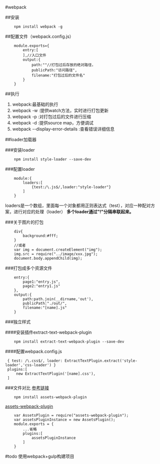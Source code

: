 #webpack 

##安装
````
    npm install webpack -g
````

##配置文件（webpack.config.js）

````
    module.exports={
        entry:[        
        ],//入口文件
        output:{
            path:""//打包过后存放的绝对路径，
            publicPath:"访问路径",
            filename:"打包过后的文件名"
        }  
    }
````
##执行
 1. webpack:最基础的执行
 2. webpack -w :提供watch方法，实时进行打包更新
 3. webpack -p :对打包过后的文件进行压缩
 4. webpack -d :提供source map，方便调试
 5. webpack --display-error-details :查看错误详细信息


##loader加载器

###安装loader
````
    npm install style-loader --save-dev
````
###配置loader

````
    module:{
        loaders:[
            {test:/\.js$/,loader:"style-loader"}
        ]
    }
````
loaders是一个数组，里面每一个对象都用正则表达式（test），对应一种配对方案，进行对应的处理（loader）
**多个loader通过"!"分隔串联起来。**

###关于图片的打包

````
    div{
        background:#fff;
    }
    //或者
    var img = document.createElement("img");
    img.src = require("../image/xxx.jpg");
    document.body.appendChild(img);
````

###打包成多个资源文件

````
    entry:{
        page1:"entry.js",
        page2:"entry1.js"
    },
    output:{
        path:path.join(__dirname,'out'),
        publicPath:"./out/",
        filename:"[name].js"  
    }
````

###独立样式

####安装插件extract-text-webpack-plugin
````
    npm install extract-text-webpack-plugin --save-dev
````
####配置webpack.config.js
````
 { test: /\.css$/, loader: ExtractTextPlugin.extract('style-loader','css-loader') } 
 plugins:[
     new ExtractTextPlugin('[name].css'),
 ]
````

###文件对比
[参考链接][version]
````
    npm install assets-webpack-plugin
````
[assets-webpack-plugin][link1]
````
    var AssetsPlugin = require("assets-webpack-plugin");
    var assetsPluginInstance = new AssetsPlugin();    
    module.exports = {
        ...省略
        plugins:[
            assetsPluginInstance
        ]
    }
````


    
#todo
使用webpack+gulp构建项目



[version]: http://webpack.github.io/docs/long-term-caching.html
[link1]: https://www.npmjs.com/package/assets-webpack-plugin

